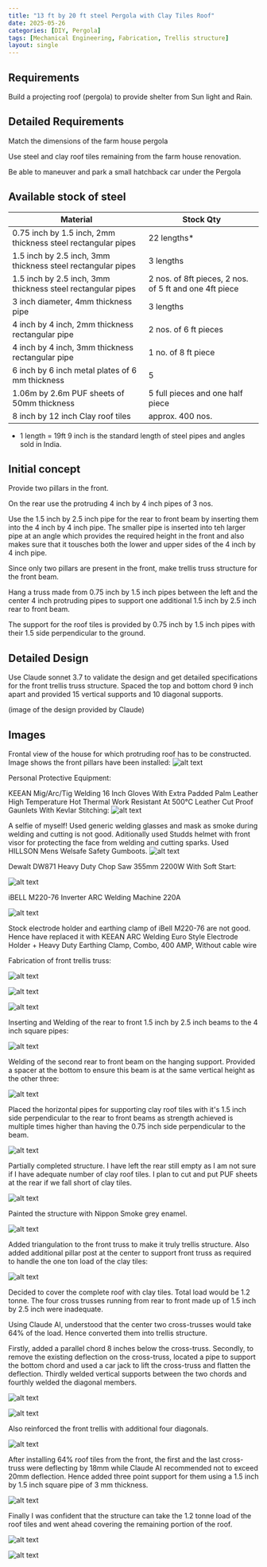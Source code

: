 ```yaml
---
title: "13 ft by 20 ft steel Pergola with Clay Tiles Roof"
date: 2025-05-26
categories: [DIY, Pergola]
tags: [Mechanical Engineering, Fabrication, Trellis structure]
layout: single
---
```


## Requirements

Build a projecting roof (pergola) to provide shelter from Sun light and Rain. 

## Detailed Requirements

Match the dimensions of the farm house pergola

Use steel and clay roof tiles remaining from the farm house renovation.

Be able to maneuver and park a small hatchback car under the Pergola

## Available stock of steel

|Material | Stock Qty |
|---------|-----------|
|0.75 inch by 1.5 inch, 2mm thickness steel rectangular pipes|22 lengths*|
|1.5 inch by 2.5 inch, 3mm thickness steel rectangular pipes|3 lengths|
|1.5 inch by 2.5 inch, 3mm thickness steel rectangular pipes|2 nos. of 8ft pieces, 2 nos. of 5 ft and one 4ft piece|
|3 inch diameter, 4mm thickness pipe| 3 lengths|
|4 inch by 4 inch, 2mm thickness rectangular pipe|2 nos. of 6 ft pieces|
|4 inch by 4 inch, 3mm thickness rectangular pipe|1 no. of 8 ft piece|
|6 inch by 6 inch metal plates of 6 mm thickness| 5|
|1.06m by 2.6m PUF sheets of 50mm thickness |5 full pieces and one half piece|
|8 inch by 12 inch Clay roof tiles | approx. 400 nos.|

* 1 length = 19ft 9 inch is the standard length of steel pipes and angles sold in India.

## Initial concept

Provide two pillars in the front.

On the rear use the protruding 4 inch by 4 inch pipes of 3 nos.

Use the 1.5 inch by 2.5 inch pipe for the rear to front beam by inserting them into the 4 inch by 4 inch pipe. The smaller pipe is inserted into teh larger pipe at an angle which provides the required height in the front and also makes sure that it tousches both the lower and upper sides of the 4 inch by 4 inch pipe.

Since only two pillars are present in the front, make trellis truss structure for the front beam.

Hang a truss made from 0.75 inch by 1.5 inch pipes between the left and the center 4 inch protruding pipes to support one additional 1.5 inch by 2.5 inch rear to front beam.

The support for the roof tiles is provided by 0.75 inch by 1.5 inch pipes with their 1.5 side perpendicular to the ground. 

## Detailed Design 

Use Claude sonnet 3.7 to validate the design and get detailed specifications for the front trellis truss structure. Spaced the top and bottom chord 9 inch apart and provided 15 vertical supports and 10 diagonal supports.

(image of the design provided by Claude)


## Images

Frontal view of the house for which protruding roof has to be constructed. Image shows the front pillars have been installed:
![alt text](/assets/images/2025-06-01-steel-pergola/image1.png)

Personal Protective Equipment:

KEEAN Mig/Arc/Tig Welding 16 Inch Gloves With Extra Padded Palm Leather High Temperature Hot Thermal Work Resistant At 500°C Leather Cut Proof Gaunlets With Kevlar Stitching: 
![alt text](/assets/images/2025-06-01-steel-pergola/image2.png)

A selfie of myself! Used generic welding glasses and mask as smoke during welding and cutting is not good. Aditionally used Studds helmet with front visor for protecting the face from welding and cutting sparks. Used HILLSON Mens Welsafe Safety Gumboots.
![alt text](/assets/images/2025-06-01-steel-pergola/image3.png)

Dewalt DW871 Heavy Duty Chop Saw 355mm 2200W With Soft Start:

![alt text](/assets/images/2025-06-01-steel-pergola/image4.png)

iBELL M220-76 Inverter ARC Welding Machine 220A

![alt text](/assets/images/2025-06-01-steel-pergola/image5.png)

Stock electrode holder and earthing clamp of iBell M220-76 are not good. Hence have replaced it with KEEAN ARC Welding Euro Style Electrode Holder + Heavy Duty Earthing Clamp, Combo, 400 AMP, Without cable wire

Fabrication of front trellis truss:

![alt text](/assets/images/2025-06-01-steel-pergola/image6.png)

![alt text](/assets/images/2025-06-01-steel-pergola/image7.png)

![alt text](/assets/images/2025-06-01-steel-pergola/image8.png)

Inserting and Welding of the rear to front 1.5 inch by 2.5 inch beams to the 4 inch square pipes:

![alt text](/assets/images/2025-06-01-steel-pergola/image9.png)

Welding of the second rear to front beam on the hanging support. Provided a spacer at the bottom to ensure this beam is at the same vertical height as the other three:

![alt text](/assets/images/2025-06-01-steel-pergola/image10.png)

Placed the horizontal pipes for supporting clay roof tiles with it's 1.5 inch side perpendicular to the rear to front beams as strength achieved is multiple times higher than having the 0.75 inch side perpendicular to the beam.

![alt text](/assets/images/2025-06-01-steel-pergola/image11.png)

Partially completed structure. I have left the rear still empty as I am not sure if I have adequate number of clay roof tiles. I plan to cut and put PUF sheets at the rear if we fall short of clay tiles.

![alt text](/assets/images/2025-06-01-steel-pergola/image12.png)

Painted the structure with Nippon Smoke grey enamel.

![alt text](/assets/images/2025-06-01-steel-pergola/image13.jpg)

Added triangulation to the front truss to make it truly trellis structure. Also added additional pillar post at the center to support front truss as required to handle the one ton load of the clay tiles:

![alt text](/assets/images/2025-06-01-steel-pergola/image14.jpg)

Decided to cover the complete roof with clay tiles. Total load would be 1.2 tonne. The four cross trusses running from rear to front made up of 1.5 inch by 2.5 inch were inadequate.

Using Claude AI, understood that the center two cross-trusses would take 64% of the load. Hence converted them into trellis structure.

Firstly, added a parallel chord 8 inches below the cross-truss. Secondly, to remove the existing deflection on the cross-truss, located a pipe to support the bottom chord and used a car jack to lift the cross-truss and flatten the deflection. Thirdly welded vertical supports between the two chords and fourthly welded the diagonal members.

![alt text](/assets/images/2025-06-01-steel-pergola/image15.jpg)

![alt text](/assets/images/2025-06-01-steel-pergola/image16.png)

Also reinforced the front trellis with additional four diagonals.

![alt text](/assets/images/2025-06-01-steel-pergola/image17.png)

After installing 64% roof tiles from the front, the first and the last cross-truss were deflecting by 18mm while Claude AI recommended not to exceed 20mm deflection. Hence added three point support for them using a 1.5 inch by 1.5 inch square pipe of 3 mm thickness.

![alt text](/assets/images/2025-06-01-steel-pergola/image18.png)

Finally I was confident that the structure can take the 1.2 tonne load of the roof tiles and went ahead covering the remaining portion of the roof.

![alt text](/assets/images/2025-06-01-steel-pergola/image19.jpg)

![alt text](/assets/images/2025-06-01-steel-pergola/image20.jpg)